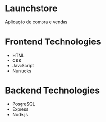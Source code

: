 # Launchstore
Aplicação de compra e vendas

# Frontend Technologies
- HTML
- CSS
- JavaScript
- Nunjucks

# Backend Technologies
- PosgreSQL
- Express
- Node.js
